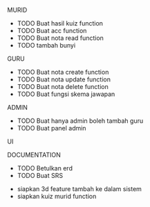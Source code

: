 MURID
- TODO Buat hasil kuiz function
- TODO Buat acc function
- TODO Buat nota read function
- TODO tambah bunyi

GURU
- TODO Buat nota create function
- TODO Buat nota update function
- TODO Buat nota delete function
- TODO Buat fungsi skema jawapan 

ADMIN 
- TODO Buat hanya admin boleh tambah guru
- TODO Buat panel admin

UI 

DOCUMENTATION
- TODO Betulkan erd
- TODO Buat SRS 



<!-- Todo -->

- siapkan 3d feature tambah ke dalam sistem 
- siapkan kuiz murid function 

